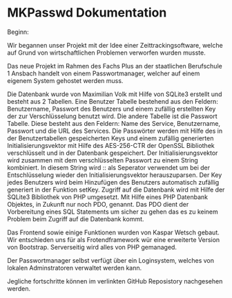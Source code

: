 MKPasswd Dokumentation
======================

Beginn:

Wir begannen unser Projekt mit der Idee einer Zeittrackingsoftware, welche auf Grund von wirtschaftlichen Problemen verworfen wurden musste.

Das neue Projekt im Rahmen des Fachs Plus an der staatlichen Berufschule 1 Ansbach handelt von einem Passwortmanager, welcher auf einem eigenem System gehostet werden muss.


Die Datenbank wurde von Maximilian Volk mit Hilfe von SQLite3 erstellt und besteht aus 2 Tabellen.
Eine Benutzer Tabelle bestehend aus den Feldern: Benutzername, Passwort des Benutzers und einem zufällig erstellten Key der zur Verschlüsselung benutzt wird.
Die andere Tabelle ist die Passwort Tabelle. Diese besteht aus den Feldern: Name des Service, Benutzername, Passwort und die URL des Services.
Die Passwörter werden mit Hilfe des in der Benutzertabellen gespeicherten Keys und einem zufällig generierten Initialisierungsvektor mit Hilfe des
AES-256-CTR der OpenSSL Bibliothek verschlüsselt und in der Datenbank gespeichert. Der Initialisierungsvektor wird zusammen mit dem verschlüsselten Passwort
zu einem String kombiniert. In diesem String wird :: als Seperator verwendet um bei der Entschlüsselung wieder den Initialisierungsvektor herauszuparsen.
Der Key jedes Benutzers wird beim Hinzufügen des Benutzers automatisch zufällig generiert in der Funktion setKey.
Zugriff auf die Datenbank wird mit Hilfe der SQLite3 Bibliothek von PHP umgesetzt. Mit Hilfe eines PHP Datenbank Objektes, in Zukunft nur noch PDO, genannt.
Das PDO dient der Vorbereitung eines SQL Statements um sicher zu gehen das es zu keinem Problem beim Zugriff auf die Datenbank kommt.

Das Frontend sowie einige Funktionen wurden von Kaspar Wetsch gebaut. Wir entschieden uns für als Frotendframework wür eine erweiterte Version von Bootstrap. Serverseitig wird alles von PHP gemanaged.

Der Passwortmanager selbst verfügt über ein Loginsystem, welches von lokalen Adminstratoren verwaltet werden kann.

Jegliche fortschritte können im verlinkten GitHub Reposistory nachgesehen werden. 

